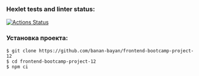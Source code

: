 ### Hexlet tests and linter status:
[![Actions Status](https://github.com/banan-bayan/frontend-bootcamp-project-12/workflows/hexlet-check/badge.svg)](https://github.com/banan-bayan/frontend-bootcamp-project-12/actions)

### Установка проекта:

```
$ git clone https://github.com/banan-bayan/frontend-bootcamp-project-12
$ cd frontend-bootcamp-project-12
$ npm ci
```